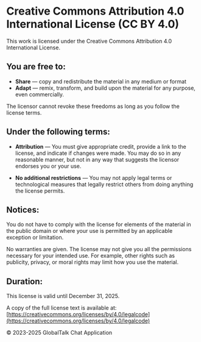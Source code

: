 # Creative Commons Attribution 4.0 International License (CC BY 4.0)

This work is licensed under the Creative Commons Attribution 4.0 International License.

## You are free to:
- **Share** — copy and redistribute the material in any medium or format
- **Adapt** — remix, transform, and build upon the material for any purpose, even commercially.

The licensor cannot revoke these freedoms as long as you follow the license terms.

## Under the following terms:
- **Attribution** — You must give appropriate credit, provide a link to the license, and indicate if changes were made. You may do so in any reasonable manner, but not in any way that suggests the licensor endorses you or your use.

- **No additional restrictions** — You may not apply legal terms or technological measures that legally restrict others from doing anything the license permits.

## Notices:
You do not have to comply with the license for elements of the material in the public domain or where your use is permitted by an applicable exception or limitation.

No warranties are given. The license may not give you all the permissions necessary for your intended use. For example, other rights such as publicity, privacy, or moral rights may limit how you use the material.

## Duration:
This license is valid until December 31, 2025.

A copy of the full license text is available at:
[https://creativecommons.org/licenses/by/4.0/legalcode](https://creativecommons.org/licenses/by/4.0/legalcode)

© 2023-2025 GlobalTalk Chat Application
